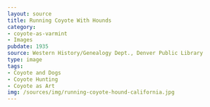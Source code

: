 ```yaml
---
layout: source
title: Running Coyote With Hounds
category: 
- coyote-as-varmint
- Images
pubdate: 1935
source: Western History/Genealogy Dept., Denver Public Library
type: image
tags: 
- Coyote and Dogs
- Coyote Hunting 
- Coyote as Art
img: /sources/img/running-coyote-hound-california.jpg
---
```

